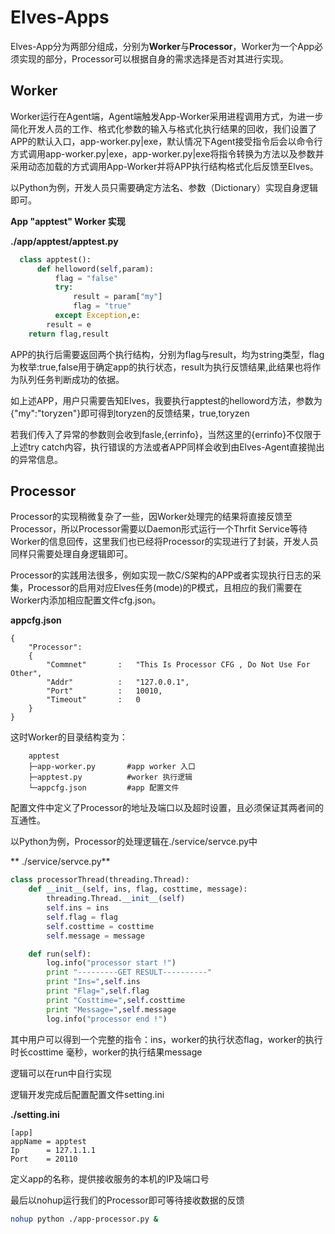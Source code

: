 # Elves-Apps

Elves-App分为两部分组成，分别为**Worker**与**Processor**，Worker为一个App必须实现的部分，Processor可以根据自身的需求选择是否对其进行实现。

## Worker

Worker运行在Agent端，Agent端触发App-Worker采用进程调用方式，为进一步简化开发人员的工作、格式化参数的输入与格式化执行结果的回收，我们设置了APP的默认入口，app-worker.py\|exe，默认情况下Agent接受指令后会以命令行方式调用app-worker.py\|exe，app-worker.py\|exe将指令转换为方法以及参数并采用动态加载的方式调用App-Worker并将APP执行结构格式化后反馈至Elves。

以Python为例，开发人员只需要确定方法名、参数（Dictionary）实现自身逻辑即可。

**App "apptest" Worker 实现**

**./app/apptest/apptest.py**

```py
  class apptest():
      def helloword(self,param):
          flag = "false"
          try:
              result = param["my"]
              flag = "true"
          except Exception,e:
        result = e
    return flag,result
```

APP的执行后需要返回两个执行结构，分别为flag与result，均为string类型，flag为枚举:true,false用于确定app的执行状态，result为执行反馈结果,此结果也将作为队列任务判断成功的依据。

如上述APP，用户只需要告知Elves，我要执行apptest的helloword方法，参数为{"my":"toryzen"}即可得到toryzen的反馈结果，true,toryzen

若我们传入了异常的参数则会收到fasle,{errinfo}，当然这里的{errinfo}不仅限于上述try catch内容，执行错误的方法或者APP同样会收到由Elves-Agent直接抛出的异常信息。

## Processor

Processor的实现稍微复杂了一些，因Worker处理完的结果将直接反馈至Processor，所以Processor需要以Daemon形式运行一个Thrfit Service等待Worker的信息回传，这里我们也已经将Processor的实现进行了封装，开发人员同样只需要处理自身逻辑即可。

Processor的实践用法很多，例如实现一款C/S架构的APP或者实现执行日志的采集，Processor的启用对应Elves任务\(mode\)的P模式，且相应的我们需要在Worker内添加相应配置文件cfg.json。

**appcfg.json**

```
{
    "Processor":
    {
        "Commnet"       :   "This Is Processor CFG , Do Not Use For Other",
        "Addr"          :   "127.0.0.1",
        "Port"          :   10010,
        "Timeout"       :   0
    }
}
```

这时Worker的目录结构变为：

```
    apptest
    ├─app-worker.py       #app worker 入口     
    ├─apptest.py          #worker 执行逻辑       
    └─appcfg.json         #app 配置文件
```

配置文件中定义了Processor的地址及端口以及超时设置，且必须保证其两者间的互通性。

以Python为例，Processor的处理逻辑在./service/servce.py中

**  ./service/servce.py**

```py
class processorThread(threading.Thread):
    def __init__(self, ins, flag, costtime, message):
        threading.Thread.__init__(self)
        self.ins = ins
        self.flag = flag
        self.costtime = costtime
        self.message = message

    def run(self):
        log.info("processor start !")
        print "---------GET RESULT----------"
        print "Ins=",self.ins
        print "Flag=",self.flag
        print "Costtime=",self.costtime
        print "Message=",self.message
        log.info("processor end !")
```

其中用户可以得到一个完整的指令：ins，worker的执行状态flag，worker的执行时长costtime 毫秒，worker的执行结果message

逻辑可以在run中自行实现

逻辑开发完成后配置配置文件setting.ini

**./setting.ini**

```
[app]
appName = apptest
Ip      = 127.1.1.1
Port    = 20110
```

定义app的名称，提供接收服务的本机的IP及端口号

最后以nohup运行我们的Processor即可等待接收数据的反馈

```bash
nohup python ./app-processor.py &
```



